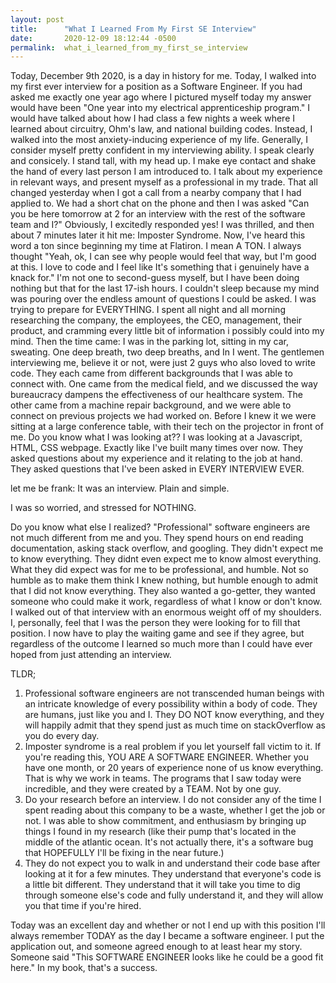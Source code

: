 ```yaml
---
layout: post
title:      "What I Learned From My First SE Interview"
date:       2020-12-09 18:12:44 -0500
permalink:  what_i_learned_from_my_first_se_interview
---
```



Today, December 9th 2020, is a day in history for me. Today, I walked into my first ever interview for a position as a Software Engineer.
If you had asked me exactly one year ago where I pictured myself today my answer would have been "One year into my  electrical apprenticeship program." I would have talked about how I had class a few nights a week where I learned about circuitry, Ohm's law, and national building codes. Instead, I walked into the most anxiety-inducing experience of my life.
Generally, I consider myself pretty confident in my interviewing ability. I speak clearly and consicely. I stand tall, with my head up. I make eye contact and shake the hand of every last person I am introduced to. I talk about my experience in relevant ways, and present myself as a professional in my trade. That all changed yesterday when I got a call from a nearby company that I had applied to. We had a short chat on the phone and then I was asked "Can you be here tomorrow at 2 for an interview with the rest of the software team and I?" Obviously, I excitedly responded yes! I was thrilled, and then about 7 minutes later it hit me: Imposter Syndrome.
Now, I've heard this word a ton since beginning my time at Flatiron. I mean A TON. I always thought "Yeah, ok, I can see why people would feel that way, but I'm good at this. I love to code and I feel like It's something that i genuinely have a knack for." I'm not one to second-guess myself, but I have been doing nothing but that for the last 17-ish hours. I couldn't sleep because my mind was pouring over the endless amount of questions I could be asked. I was trying to prepare for EVERYTHING. I spent all night and all morning researching the company, the employees, the CEO, management, their product, and cramming every little bit of information i possibly could into my mind.
Then the time came: I was in the parking lot, sitting in my car, sweating. One deep breath, two deep breaths, and In I went.
The gentlemen interviewing me, believe it or not, were just 2 guys who also loved to write code. They each came from different backgrounds that I was able to connect with. One came from the medical field, and we discussed the way bureaucracy dampens the effectiveness of our healthcare system. The other came from a machine repair background, and we were able to connect on previous projects we had worked on. Before I knew it we were sitting at a large conference table, with their tech on the projector in front of me.
Do you know what I was looking at?? I was looking at a Javascript, HTML, CSS webpage. Exactly like I've built many times over now. They asked questions about my experience and it relating to the job at hand. They asked questions that I've been asked in EVERY INTERVIEW EVER.

let me be frank: It was an interview. Plain and simple.

I was so worried, and stressed for NOTHING.

Do you know what else I realized? "Professional" software engineers are not much different from me and you. They spend hours on end reading documentation, asking stack overflow, and googling. They didn't expect me to know everything. They didnt even expect me to know almost everything. What they did expect was for me to be professional, and humble. Not so humble as to make them think I knew nothing, but humble enough to admit that I did not know everything. They also wanted a go-getter, they wanted someone who could make it work, regardless of what I know or don't know.
I walked out of that interview with an enormous weight off of my shoulders. I, personally, feel that I was the person they were looking for to fill that position. I now have to play the waiting game and see if they agree, but regardless of the outcome I learned so much more than I could have ever hoped from just attending an interview.

TLDR; 
1. Professional software engineers are not transcended human beings with an intricate knowledge of every possibility within a body of code. They are humans, just like you and I. They DO NOT know everything, and they will happily admit that they spend just as much time on stackOverflow as you do every day.
2. Imposter syndrome is a real problem if you let yourself fall victim to it. If you're reading this, YOU ARE A SOFTWARE ENGINEER. Whether you have one month, or 20 years of experience none of us know everything. That is why we work in teams. The programs that I saw today were incredible, and they were created by a TEAM. Not by one guy.
3. Do your research before an interview. I do not consider any of the time I spent reading about this company to be a waste, whether I get the job or not. I was able to show commitment, and enthusiasm by bringing up things I found in my research (like their pump that's located in the middle of the atlantic ocean. It's not actually there, it's a software bug that HOPEFULLY I'll be fixing in the near future.) 
4. They do not expect you to walk in and understand their code base after looking at it for a few minutes. They understand that everyone's code is a little bit different. They understand that it will take you time to dig through someone else's code and fully understand it, and they will allow you that time if you're hired.

Today was an excellent day and whether or not I end up with this position I'll always remember TODAY as the day I became a software engineer. I put the application out, and someone agreed enough to at least hear my story. Someone said "This SOFTWARE ENGINEER looks like he could be a good fit here." 
In my book, that's a success.

